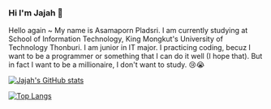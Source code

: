 ### Hi I'm Jajah 💖

Hello again ~ My name is Asamaporn Pladsri. I am currently studying at School of Information Technology, King Mongkut's University of Technology Thonburi.
I am junior in IT major. I practicing coding, becuz I want to be a programmer or something that I can do it well (I hope that). But in fact I want to be a millionaire, I don't want to study. 😢😭

[![Jajah's GitHub stats](https://github-readme-stats.vercel.app/api?username=Jajahz&count_private=true&show_icons=true&theme=synthwave)](https://github.com/anuraghazra/github-readme-stats)

[![Top Langs](https://github-readme-stats.vercel.app/api/top-langs/?username=Jajahz&layout=compact)](https://github.com/anuraghazra/github-readme-stats)
